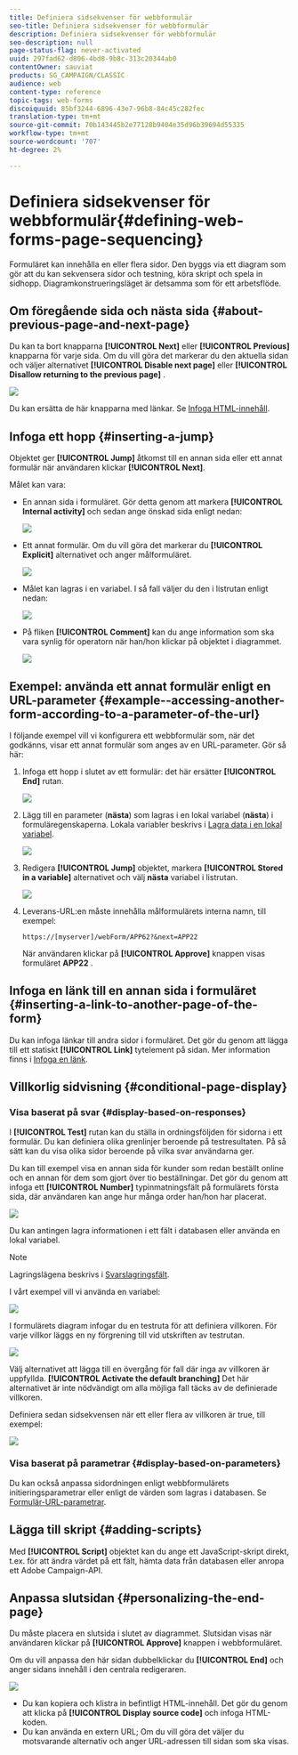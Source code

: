```yaml
---
title: Definiera sidsekvenser för webbformulär
seo-title: Definiera sidsekvenser för webbformulär
description: Definiera sidsekvenser för webbformulär
seo-description: null
page-status-flag: never-activated
uuid: 297fad62-d806-4bd8-9b8c-313c20344ab0
contentOwner: sauviat
products: SG_CAMPAIGN/CLASSIC
audience: web
content-type: reference
topic-tags: web-forms
discoiquuid: 85bf3244-6896-43e7-96b8-84c45c282fec
translation-type: tm+mt
source-git-commit: 70b143445b2e77128b9404e35d96b39694d55335
workflow-type: tm+mt
source-wordcount: '707'
ht-degree: 2%

---
```



# Definiera sidsekvenser för webbformulär{#defining-web-forms-page-sequencing}

Formuläret kan innehålla en eller flera sidor. Den byggs via ett diagram som gör att du kan sekvensera sidor och testning, köra skript och spela in sidhopp. Diagramkonstrueringsläget är detsamma som för ett arbetsflöde.

## Om föregående sida och nästa sida {#about-previous-page-and-next-page}

Du kan ta bort knapparna **[!UICONTROL Next]** eller **[!UICONTROL Previous]** knapparna för varje sida. Om du vill göra det markerar du den aktuella sidan och väljer alternativet **[!UICONTROL Disable next page]** eller **[!UICONTROL Disallow returning to the previous page]** .

![](assets/s_ncs_admin_survey_no_next_page.png)

Du kan ersätta de här knapparna med länkar. Se [Infoga HTML-innehåll](../../web/using/static-elements-in-a-web-form.md#inserting-html-content).

## Infoga ett hopp {#inserting-a-jump}

Objektet ger **[!UICONTROL Jump]** åtkomst till en annan sida eller ett annat formulär när användaren klickar **[!UICONTROL Next]**.

Målet kan vara:

* En annan sida i formuläret. Gör detta genom att markera **[!UICONTROL Internal activity]** och sedan ange önskad sida enligt nedan:

   ![](assets/s_ncs_admin_jump_param1.png)

* Ett annat formulär. Om du vill göra det markerar du **[!UICONTROL Explicit]** alternativet och anger målformuläret.

   ![](assets/s_ncs_admin_jump_param2.png)

* Målet kan lagras i en variabel. I så fall väljer du den i listrutan enligt nedan:

   ![](assets/s_ncs_admin_jump_param3.png)

* På fliken **[!UICONTROL Comment]** kan du ange information som ska vara synlig för operatorn när han/hon klickar på objektet i diagrammet.

   ![](assets/s_ncs_admin_survey_jump_comment.png)

## Exempel: använda ett annat formulär enligt en URL-parameter {#example--accessing-another-form-according-to-a-parameter-of-the-url}

I följande exempel vill vi konfigurera ett webbformulär som, när det godkänns, visar ett annat formulär som anges av en URL-parameter. Gör så här:

1. Infoga ett hopp i slutet av ett formulär: det här ersätter **[!UICONTROL End]** rutan.

   ![](assets/s_ncs_admin_survey_jump_sample1.png)

1. Lägg till en parameter (**nästa**) som lagras i en lokal variabel (**nästa**) i formuläregenskaperna. Lokala variabler beskrivs i [Lagra data i en lokal variabel](../../web/using/web-forms-answers.md#storing-data-in-a-local-variable).

   ![](assets/s_ncs_admin_survey_jump_sample2.png)

1. Redigera **[!UICONTROL Jump]** objektet, markera **[!UICONTROL Stored in a variable]** alternativet och välj **nästa** variabel i listrutan.

   ![](assets/s_ncs_admin_survey_jump_sample3.png)

1. Leverans-URL:en måste innehålla målformulärets interna namn, till exempel:

   ```
   https://[myserver]/webForm/APP62?&next=APP22
   ```

   När användaren klickar på **[!UICONTROL Approve]** knappen visas formuläret **APP22** .

## Infoga en länk till en annan sida i formuläret {#inserting-a-link-to-another-page-of-the-form}

Du kan infoga länkar till andra sidor i formuläret. Det gör du genom att lägga till ett statiskt **[!UICONTROL Link]** tytelement på sidan. Mer information finns i [Infoga en länk](../../web/using/static-elements-in-a-web-form.md#inserting-a-link).

## Villkorlig sidvisning {#conditional-page-display}

### Visa baserat på svar {#display-based-on-responses}

I **[!UICONTROL Test]** rutan kan du ställa in ordningsföljden för sidorna i ett formulär. Du kan definiera olika grenlinjer beroende på testresultaten. På så sätt kan du visa olika sidor beroende på vilka svar användarna ger.

Du kan till exempel visa en annan sida för kunder som redan beställt online och en annan för dem som gjort över tio beställningar. Det gör du genom att infoga ett **[!UICONTROL Number]** typinmatningsfält på formulärets första sida, där användaren kan ange hur många order han/hon har placerat.

![](assets/s_ncs_admin_survey_test_ex0.png)

Du kan antingen lagra informationen i ett fält i databasen eller använda en lokal variabel.

>[!NOTE]
>
>Lagringslägena beskrivs i [Svarslagringsfält](../../web/using/web-forms-answers.md#response-storage-fields).

I vårt exempel vill vi använda en variabel:

![](assets/s_ncs_admin_survey_test_ex1.png)

I formulärets diagram infogar du en testruta för att definiera villkoren. För varje villkor läggs en ny förgrening till vid utskriften av testrutan.

![](assets/s_ncs_admin_survey_test_ex2.png)

Välj alternativet att lägga till en övergång för fall där inga av villkoren är uppfyllda. **[!UICONTROL Activate the default branching]** Det här alternativet är inte nödvändigt om alla möjliga fall täcks av de definierade villkoren.

Definiera sedan sidsekvensen när ett eller flera av villkoren är true, till exempel:

![](assets/s_ncs_admin_survey_test_ex3.png)

### Visa baserat på parametrar {#display-based-on-parameters}

Du kan också anpassa sidordningen enligt webbformulärets initieringsparametrar eller enligt de värden som lagras i databasen. Se [Formulär-URL-parametrar](../../web/using/defining-web-forms-properties.md#form-url-parameters).

## Lägga till skript {#adding-scripts}

Med **[!UICONTROL Script]** objektet kan du ange ett JavaScript-skript direkt, t.ex. för att ändra värdet på ett fält, hämta data från databasen eller anropa ett Adobe Campaign-API.

## Anpassa slutsidan {#personalizing-the-end-page}

Du måste placera en slutsida i slutet av diagrammet. Slutsidan visas när användaren klickar på **[!UICONTROL Approve]** knappen i webbformuläret.

Om du vill anpassa den här sidan dubbelklickar du **[!UICONTROL End]** och anger sidans innehåll i den centrala redigeraren.

![](assets/s_ncs_admin_survey_end_page_edit.png)

* Du kan kopiera och klistra in befintligt HTML-innehåll. Det gör du genom att klicka på **[!UICONTROL Display source code]** och infoga HTML-koden.
* Du kan använda en extern URL; Om du vill göra det väljer du motsvarande alternativ och anger URL-adressen till sidan som ska visas.

